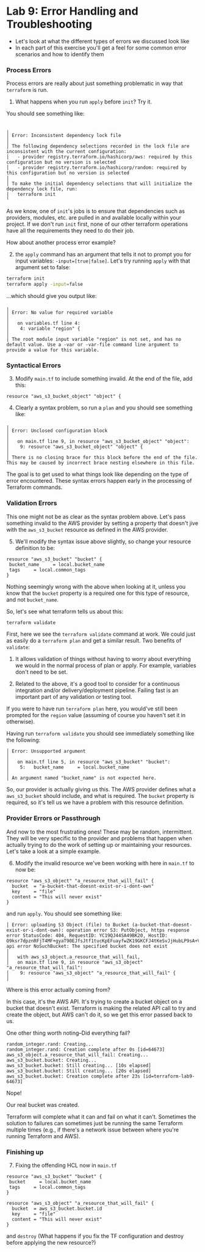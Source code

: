 # Lab 9: Error Handling and Troubleshooting

* Let's look at what the different types of errors we discussed look like
* In each part of this exercise you'll get a feel for some common error scenarios and how to identify them

### Process Errors

Process errors are really about just something problematic in way that `terraform` is run.

1. What happens when you run `apply` before `init`? Try it.

 You should see something like:

 ```

╷
│ Error: Inconsistent dependency lock file
│
│ The following dependency selections recorded in the lock file are inconsistent with the current configuration:
│   - provider registry.terraform.io/hashicorp/aws: required by this configuration but no version is selected
│   - provider registry.terraform.io/hashicorp/random: required by this configuration but no version is selected
│
│ To make the initial dependency selections that will initialize the dependency lock file, run:
│   terraform init
╵
 ```

As we know, one of `init`'s jobs is to ensure that dependencies such as providers, modules, etc. are pulled
in and available locally within your project. If we don't run `init` first, none of our other terraform operations have all the requirements they need to do their job.

How about another process error example?

2. the `apply` command has an argument that tells it
not to prompt you for input variables: `-input=[true|false]`. Let's try running `apply` with that argument set to false:

 ```bash
 terraform init
 terraform apply -input=false
 ```

 ...which should give you output like:

 ```
╷
│ Error: No value for required variable
│
│   on variables.tf line 4:
│    4: variable "region" {
│
│ The root module input variable "region" is not set, and has no default value. Use a -var or -var-file command line argument to provide a value for this variable.

 ```

### Syntactical Errors

3. Modify `main.tf` to include something invalid. At the end of the file, add this:

 ```hcl
resource "aws_s3_bucket_object" "object" {
 ```

4. Clearly a syntax problem, so run a `plan` and you should see something like:

 ```
╷
│ Error: Unclosed configuration block
│
│   on main.tf line 9, in resource "aws_s3_bucket_object" "object":
│    9: resource "aws_s3_bucket_object" "object" {
│
│ There is no closing brace for this block before the end of the file. This may be caused by incorrect brace nesting elsewhere in this file.

```

 The goal is to get used to what things look like depending on the type of error encountered. These syntax
 errors happen early in the processing of Terraform commands.

### Validation Errors

This one might not be as clear as the syntax problem above. Let's pass something invalid to the AWS provider by setting a property that doesn't jive with the `aws_s3_bucket` resource as defined in the AWS provider.

5. We'll modify the syntax issue above slightly, so change your resource definition to be:

 ```hcl
resource "aws_s3_bucket" "bucket" {
  bucket_name     = local.bucket_name
  tags     = local.common_tags
}
 ```

 Nothing seemingly wrong with the above when looking at it, unless you know that the `bucket` property
is a required one for this type of resource, and not `bucket_name`.

 So, let's see what terraform tells us about this:

 ```bash
 terraform validate
 ```

 First, here we see the `terraform validate` command at work. We could just as easily do a `terraform plan`
and get a similar result. Two benefits of `validate`:

 1. It allows validation of things without having to worry about everything we would in the normal process of plan or apply. For example, variables don't need to be set.

 2. Related to the above, it's a good tool to consider for a continuous integration and/or delivery/deployment pipeline. Failing fast is an important part of any validation or testing tool.

 If you were to have run `terraform plan` here, you would've still been prompted for the `region` value
(assuming of course you haven't set it in otherwise).

 Having run `terraform validate` you should see immediately something like the following:

 ```
│ Error: Unsupported argument
│
│   on main.tf line 5, in resource "aws_s3_bucket" "bucket":
│    5:   bucket_name     = local.bucket_name
│
│ An argument named "bucket_name" is not expected here.

```

 So, our provider is actually giving us this. The AWS provider defines what a `aws_s3_bucket` should include, and what is required. The `bucket` property is required, so it's tell us we have a problem with this resource definition.

### Provider Errors or Passthrough

 And now to the most frustrating ones! These may be random, intermittent. They will be very specific to the provider and problems that happen when actually trying to do the work of setting up or maintaining your resources. Let's take a look at a simple example.

6. Modify the invalid resource we've been working with here in `main.tf` to now be:

 ```hcl
resource "aws_s3_object" "a_resource_that_will_fail" {
   bucket  = "a-bucket-that-doesnt-exist-or-i-dont-own"
   key     = "file"
   content = "This will never exist"
}
 ```

 and run `apply`. You should see something like:
 ```
│ Error: uploading S3 Object (file) to Bucket (a-bucket-that-doesnt-exist-or-i-dont-own): operation error S3: PutObject, https response error StatusCode: 404, RequestID: YC19QJ44SA49BK20, HostID: O9ksr7dpznRFjT4MF+gyaT90EJfsJtf1tucKpEFuayfwZK19GKCFJ4tKeSvJjHubLP9sA+VfhYc=, api error NoSuchBucket: The specified bucket does not exist
│
│   with aws_s3_object.a_resource_that_will_fail,
│   on main.tf line 9, in resource "aws_s3_object" "a_resource_that_will_fail":
│    9: resource "aws_s3_object" "a_resource_that_will_fail" {
│
```

 Where is this error actually coming from?

 In this case, it's the AWS API. It's trying to create a bucket object on a bucket that doesn't exist. Terraform is making the related API call to try and create the object, but AWS can't do it, so we get this error passed back to us.

 One other thing worth noting–Did everything fail?

 ```
random_integer.rand: Creating...
random_integer.rand: Creation complete after 0s [id=64673]
aws_s3_object.a_resource_that_will_fail: Creating...
aws_s3_bucket.bucket: Creating...
aws_s3_bucket.bucket: Still creating... [10s elapsed]
aws_s3_bucket.bucket: Still creating... [20s elapsed]
aws_s3_bucket.bucket: Creation complete after 23s [id=terraform-lab9-64673]

```

 Nope!

 Our real bucket was created.

 Terraform will complete what it can and fail on what it can't. Sometimes the solution to failures can sometimes just be running the same Terraform multiple times (e.g., if there's a network issue between where you're running Terraform and AWS).

### Finishing up

7. Fixing the offending HCL now in `main.tf`

 ```
resource "aws_s3_bucket" "bucket" {
  bucket     = local.bucket_name
  tags     = local.common_tags
}

resource "aws_s3_object" "a_resource_that_will_fail" {
   bucket  = aws_s3_bucket.bucket.id
   key     = "file"
   content = "This will never exist"
}
 ```

 and `destroy` (What happens if you fix the TF configuration and destroy before applying the new resource?)
